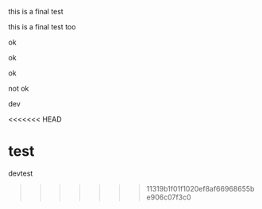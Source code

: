 this is a final test



this is a final test too

ok

ok

ok

not ok

dev

<<<<<<< HEAD

test
=======
devtest
>>>>>>> 11319b1f01f1020ef8af66968655be906c07f3c0
